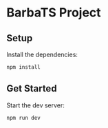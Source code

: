 # BarbaTS Project

## Setup

Install the dependencies:

```bash
npm install
```

## Get Started

Start the dev server:

```bash
npm run dev
```